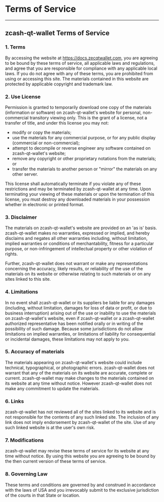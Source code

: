 # Terms of Service

---
								
## zcash-qt-wallet Terms of Service

### 1. Terms

By accessing the website at https://docs.zecqtwallet.com, you are agreeing to be bound by these terms of service, all applicable laws and regulations, and agree that you are responsible for compliance with any applicable local laws. If you do not agree with any of these terms, you are prohibited from using or accessing this site. The materials contained in this website are protected by applicable copyright and trademark law.

### 2. Use License
Permission is granted to temporarily download one copy of the materials (information or software) on zcash-qt-wallet's website for personal, non-commercial transitory viewing only. This is the grant of a license, not a transfer of title, and under this license you may not:

* modify or copy the materials;
* use the materials for any commercial purpose, or for any public display (commercial or non-commercial);
* attempt to decompile or reverse engineer any software contained on zcash-qt-wallet's website;
* remove any copyright or other proprietary notations from the materials; or
* transfer the materials to another person or "mirror" the materials on any other server.

This license shall automatically terminate if you violate any of these restrictions and may be terminated by zcash-qt-wallet at any time. Upon terminating your viewing of these materials or upon the termination of this license, you must destroy any downloaded materials in your possession whether in electronic or printed format.

### 3. Disclaimer
The materials on zcash-qt-wallet's website are provided on an 'as is' basis. zcash-qt-wallet makes no warranties, expressed or implied, and hereby disclaims and negates all other warranties including, without limitation, implied warranties or conditions of merchantability, fitness for a particular purpose, or non-infringement of intellectual property or other violation of rights.

Further, zcash-qt-wallet does not warrant or make any representations concerning the accuracy, likely results, or reliability of the use of the materials on its website or otherwise relating to such materials or on any sites linked to this site.

### 4. Limitations
In no event shall zcash-qt-wallet or its suppliers be liable for any damages (including, without limitation, damages for loss of data or profit, or due to business interruption) arising out of the use or inability to use the materials on zcash-qt-wallet's website, even if zcash-qt-wallet or a zcash-qt-wallet authorized representative has been notified orally or in writing of the possibility of such damage. Because some jurisdictions do not allow limitations on implied warranties, or limitations of liability for consequential or incidental damages, these limitations may not apply to you.

### 5. Accuracy of materials
The materials appearing on zcash-qt-wallet's website could include technical, typographical, or photographic errors. zcash-qt-wallet does not warrant that any of the materials on its website are accurate, complete or current. zcash-qt-wallet may make changes to the materials contained on its website at any time without notice. However zcash-qt-wallet does not make any commitment to update the materials.

### 6. Links
zcash-qt-wallet has not reviewed all of the sites linked to its website and is not responsible for the contents of any such linked site. The inclusion of any link does not imply endorsement by zcash-qt-wallet of the site. Use of any such linked website is at the user's own risk.

### 7. Modifications
zcash-qt-wallet may revise these terms of service for its website at any time without notice. By using this website you are agreeing to be bound by the then current version of these terms of service.

### 8. Governing Law
These terms and conditions are governed by and construed in accordance with the laws of USA and you irrevocably submit to the exclusive jurisdiction of the courts in that State or location.
